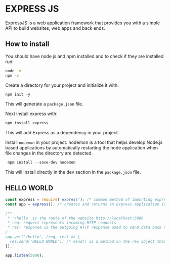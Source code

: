 # EXPRESS JS

ExpressJS is a web application framework that provides you with a simple API to build websites, web apps and back ends.

## How to install

You should have node js and npm installed and to check if they are installed run:
```bash
node -v
npm -v
```

Create a directory for your project and initialize it with:
```javascript
npm init -y
```
This will generate a ```package.json``` file.

Next install express with:
```javascript
npm install express
```
This will add Express as a dependency in your project.

Install ```nodemon``` in your project. nodemon is a tool that helps develop Node.js based applications by automatically restarting the node application when file changes in the directory are detected.
```javascript
 npm install --save-dev nodemon
```
This will install directly in the dev section in the ```package.json``` file.

## HELLO WORLD

```javascript
const express = require('express'); /* common method of importing express module in a file */
const app = express(); /* creates and returns an Express application instance, stored in the app variable */

/**
 * '/hello' is the route of the website http://localhost:5000
 * req: request represents incoming HTTP requests
 * res: response is the outgoing HTTP response used to send data back to the client
/
app.get('/hello', (req, res) => {
  res.send('HELLO WORLD'); /* send() is a method on the res object that sends the response body */
});

app.listen(5000);
``` 
